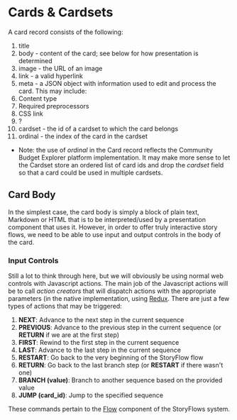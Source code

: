 # Cards & Cardsets
A card record consists of the following:

1. title
2. body - content of the card; see below for how presentation is determined
3. image - the URL of an image
4. link - a valid hyperlink
5. meta - a JSON object with information used to edit and process the card. This may include:
  1. Content type
  2. Required preprocessors
  3. CSS link
  4. ?
6. cardset - the id of a cardset to which the card belongs
7. ordinal - the index of the card in the cardset
  * Note: the use of _ordinal_ in the Card record reflects the Community Budget Explorer platform implementation. It may make more sense to let the Cardset store an ordered list of card ids and drop the _cardset_ field so that a card could be used in multiple cardsets.

## Card Body
In the simplest case, the card body is simply a block of plain text, Markdown or HTML that is to be interpreted/used by a presentation component that uses it. However, in order to offer truly interactive story flows, we need to be able to use input and output controls in the body of the card.

### Input Controls
Still a lot to think through here, but we will obviously be using normal web controls with Javascript actions. The main job of the Javascript actions will be to call _action creators_ that will dispatch actions with the appropriate parameters (in the native implementation, using <a href="https://github.com/rackt/redux" target="_blank">Redux</a>. There are just a few types of actions that may be triggered:

1. __NEXT__: Advance to the next step in the current sequence
2. __PREVIOUS__: Advance to the previous step in the current sequence (or __RETURN__ if we are at the first step)
3. __FIRST__: Rewind to the first step in the current sequence
4. __LAST__: Advance to the last step in the current sequence
5. __RESTART__: Go back to the very beginning of the StoryFlow flow
6. __RETURN__: Go back to the last branch step (or __RESTART__ if there wasn't one)
7. __BRANCH (value)__: Branch to another sequence based on the provided value
8. __JUMP (card_id)__: Jump to the specified sequence

These commands pertain to the [Flow](flow.md) component of the StoryFlows system.

